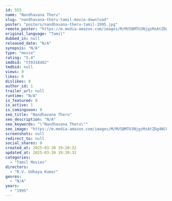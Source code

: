 ```yaml
---
id: 555
name: "Nandhavana Theru"
slug: "nandhavana-theru-tamil-movie-download"
poster: "posters/nandhavana-theru-tamil-1995.jpg"
remote_poster: "https://m.media-amazon.com/images/M/MV5BMTU3NjgzMzAtZDg4NC00MjFkLWI5MTEtNDY4Y2ZjZGRlYjU1XkEyXkFqcGdeQXVyMjA4OTI5NDQ@._V1_SX300.jpg"
original_language: "Tamil"
dubbed_in: null
released_date: "N/A"
synopsis: "N/A"
type: "movie"
rating: "5.4"
imdbid: "tt0318482"
tmdbid: null
views: 0
likes: 0
dislikes: 0
author_id: 1
trailer_url: null
runtime: "N/A"
is_featured: 0
is_active: 1
is_comingsoon: 0
seo_title: "Nandhavana Theru"
seo_description: "N/A"
seo_keywords: "\"Nandhavana Theru\""
seo_image: "https://m.media-amazon.com/images/M/MV5BMTU3NjgzMzAtZDg4NC00MjFkLWI5MTEtNDY4Y2ZjZGRlYjU1XkEyXkFqcGdeQXVyMjA4OTI5NDQ@._V1_SX300.jpg"
screenshots: null
redirect_to: null
social_shares: 0
created_at: 2025-03-20 19:20:32
updated_at: 2025-03-20 19:20:32
categories:
  - "Tamil Movies"
directors:
  - "R.V. Udhaya Kumar"
genres:
  - "N/A"
years:
  - "1995"
---
```

